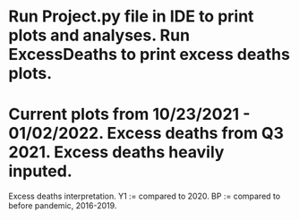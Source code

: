 # Run Project.py file in IDE to print plots and analyses. Run ExcessDeaths to print excess deaths plots.

# Current plots from 10/23/2021 - 01/02/2022. Excess deaths from Q3 2021. Excess deaths heavily inputed. 

Excess deaths interpretation.
Y1 := compared to 2020.
BP := compared to before pandemic, 2016-2019.
